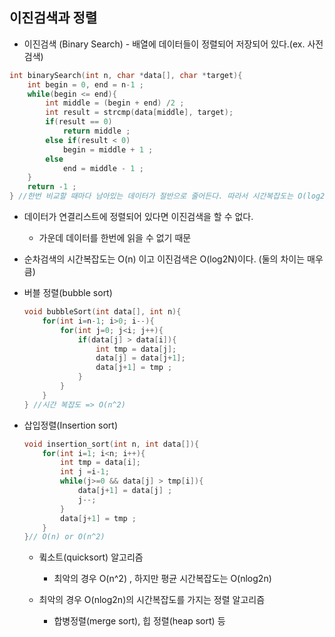 ## 이진검색과 정렬

* 이진검색 (Binary Search) - 배열에 데이터들이 정렬되어 저장되어 있다.(ex. 사전 검색)

~~~ c
int binarySearch(int n, char *data[], char *target){
    int begin = 0, end = n-1 ;
    while(begin <= end){
        int middle = (begin + end) /2 ;
        int result = strcmp(data[middle], target);
        if(result == 0)
	        return middle ;
	    else if(result < 0)
        	begin = middle + 1 ;
	    else
	    	end = middle - 1 ;
    }
    return -1 ;
} //한번 비교할 때마다 남아있는 데이터가 절반으로 줄어든다. 따라서 시간복잡도는 O(log2n)이다.
~~~

* 데이터가 연결리스트에 정렬되어 있다면 이진검색을 할 수 없다.
  * 가운데 데이터를 한번에 읽을 수 없기 때문
* 순차검색의 시간복잡도는 O(n) 이고 이진검색은 O(log2N)이다. (둘의 차이는 매우 큼)



* 버블 정렬(bubble sort)

  ~~~c
  void bubbleSort(int data[], int n){
      for(int i=n-1; i>0; i--){
          for(int j=0; j<i; j++){
              if(data[j] > data[i]){
                  int tmp = data[j];
                  data[j] = data[j+1];
                  data[j+1] = tmp ;
              }
          }
      }
  } //시간 복잡도 => O(n^2) 
  ~~~

  

* 삽입정렬(Insertion sort)

  ~~~C
  void insertion_sort(int n, int data[]){
      for(int i=1; i<n; i++){
          int tmp = data[i];
          int j =i-1;
          while(j>=0 && data[j] > tmp[i]){
              data[j+1] = data[j] ;
              j--;
          }
          data[j+1] = tmp ;
      }
  }// O(n) or O(n^2)
  ~~~

  * 큌소트(quicksort) 알고리즘

    * 최악의 경우 O(n^2) , 하지만 평균 시간복잡도는 O(nlog2n)

  * 최악의 경우 O(nlog2n)의 시간복잡도를 가지는 정렬 알고리즘

    * 합병정렬(merge sort), 힙 정렬(heap sort) 등

    